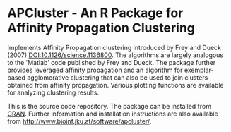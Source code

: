 # APCluster - An R Package for Affinity Propagation Clustering
Implements Affinity Propagation clustering introduced by Frey and
Dueck (2007) <DOI:10.1126/science.1136800>. The algorithms are largely
analogous to the 'Matlab' code published by Frey and Dueck.
The package further provides leveraged affinity propagation and an
algorithm for exemplar-based agglomerative clustering that can also be
used to join clusters obtained from affinity propagation. Various
plotting functions are available for analyzing clustering results.

This is the source code repository. The package can be installed from
[CRAN](https://cran.r-project.org/web/packages/apcluster/index.html).
Further information and installation instructions are also available from
http://www.bioinf.jku.at/software/apcluster/.